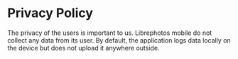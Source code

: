# Privacy Policy
The privacy of the users is important to us. 
Librephotos mobile do not collect any data from its user.
By default, the application logs data locally on the device but does not upload it anywhere outside.
